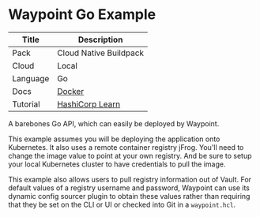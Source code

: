 # Waypoint Go Example

| Title    | Description                                                                          |
| -------- | ------------------------------------------------------------------------------------ |
| Pack     | Cloud Native Buildpack                                                               |
| Cloud    | Local                                                                                |
| Language | Go                                                                                   |
| Docs     | [Docker](https://www.waypointproject.io/plugins/docker)                              |
| Tutorial | [HashiCorp Learn](https://learn.hashicorp.com/tutorials/waypoint/get-started-docker) |

A barebones Go API, which can easily be deployed by Waypoint.

This example assumes you will be deploying the application onto Kubernetes.
It also uses a remote container registry jFrog. You'll need
to change the image value to point at your own registry. And be sure to setup
your local Kubernetes cluster to have credentials to pull the image.

This example also allows users to pull registry information out of Vault. For
default values of a registry username and password, Waypoint can use its
dynamic config sourcer plugin to obtain these values rather than requiring that
they be set on the CLI or UI or checked into Git in a `waypoint.hcl`.

